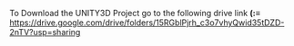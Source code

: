 To Download the UNITY3D Project go to the following drive link 
**(:≡** https://drive.google.com/drive/folders/15RGblPjrh_c3o7vhyQwid35tDZD-2nTV?usp=sharing
